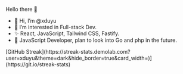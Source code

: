 Hello there 👋 </br>
<ul>
  <li>
    👋 Hi, I’m @xduyu  </br> 
  </li>
  <li>
    👀 I’m interested in Full-stack Dev.  </br>
  </li>
  <li>
    ✨ React, JavaScript, Tailwind CSS, Fastify.  </br>
  </li>
  <li>
    🌴 JavaScript Developer, plan to look into Go and php in the future. 
  </li>
</ul>
[GitHub Streak](https://streak-stats.demolab.com?user=xduyu&theme=dark&hide_border=true&card_width=)](https://git.io/streak-stats)
